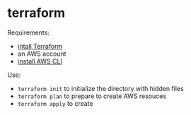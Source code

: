 # terraform

Requirements:
* [intall Terraform](https://developer.hashicorp.com/terraform/tutorials/aws-get-started/install-cli)
* an AWS account
* [install AWS CLI](https://docs.aws.amazon.com/cli/latest/userguide/getting-started-install.html)

Use:
* `terraform init` to initialize the directory with hidden files
* `terraform plan` to prepare to create AWS resouces
* `terraform apply` to create
